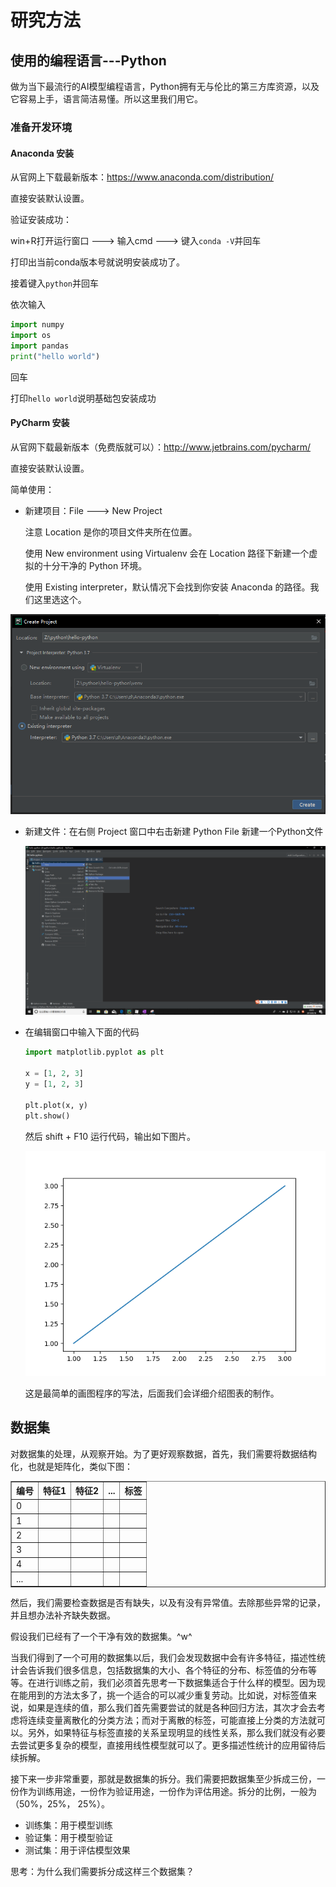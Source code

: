 # 研究方法

## 使用的编程语言---Python

做为当下最流行的AI模型编程语言，Python拥有无与伦比的第三方库资源，以及它容易上手，语言简洁易懂。所以这里我们用它。

### 准备开发环境

#### Anaconda 安装

从官网上下载最新版本：https://www.anaconda.com/distribution/

直接安装默认设置。

验证安装成功：

win+R打开运行窗口 ---> 输入cmd ---> 键入`conda -V`并回车

打印出当前conda版本号就说明安装成功了。

接着键入`python`并回车

依次输入

```python
import numpy
import os
import pandas
print("hello world")
```

回车

打印`hello world`说明基础包安装成功



#### PyCharm 安装

从官网下载最新版本（免费版就可以）：http://www.jetbrains.com/pycharm/

直接安装默认设置。

简单使用：

* 新建项目：File ---> New Project 

  注意 Location 是你的项目文件夹所在位置。

  使用 New environment using Virtualenv 会在 Location 路径下新建一个虚拟的十分干净的 Python 环境。

  使用 Existing interpreter，默认情况下会找到你安装 Anaconda 的路径。我们这里选这个。

![](images/1568807925253.png)

* 新建文件：在右侧 Project 窗口中右击新建 Python File 新建一个Python文件

  ![](images/1568808355790.png)

* 在编辑窗口中输入下面的代码

  ```python
  import matplotlib.pyplot as plt
  
  x = [1, 2, 3]
  y = [1, 2, 3]
  
  plt.plot(x, y)
  plt.show()
  ```

  然后 shift + F10 运行代码，输出如下图片。

  ![](images/Figure_1.png)

  这是最简单的画图程序的写法，后面我们会详细介绍图表的制作。

  

## 数据集

对数据集的处理，从观察开始。为了更好观察数据，首先，我们需要将数据结构化，也就是矩阵化，类似下图：

<table border="1">
<tr>
<th>编号</th>
<th>特征1</th>
<th>特征2</th>
<th>...</th>
<th>标签</th>
</tr>
<tr>
<td>0</td>
<td> </td>
<td> </td>
<td> </td>
<td> </td>
</tr>
<tr>
<td>1</td>
<td> </td>
<td> </td>
<td> </td>
<td> </td>
</tr>
<tr>
<td>2</td>
<td> </td>
<td> </td>
<td> </td>
<td> </td>
</tr>
<tr>
<td>3</td>
<td> </td>
<td> </td>
<td> </td>
<td> </td>
</tr>
<tr>
<td>4</td>
<td> </td>
<td> </td>
<td> </td>
<td> </td>
</tr>
<tr>
<td>...</td>
<td> </td>
<td> </td>
<td> </td>
<td> </td>
</tr>
</table>

然后，我们需要检查数据是否有缺失，以及有没有异常值。去除那些异常的记录，并且想办法补齐缺失数据。

假设我们已经有了一个干净有效的数据集。^w^

当我们得到了一个可用的数据集以后，我们会发现数据中会有许多特征，描述性统计会告诉我们很多信息，包括数据集的大小、各个特征的分布、标签值的分布等等。在进行训练之前，我们必须首先思考一下数据集适合于什么样的模型。因为现在能用到的方法太多了，挑一个适合的可以减少重复劳动。比如说，对标签值来说，如果是连续的值，那么我们首先需要尝试的就是各种回归方法，其次才会去考虑将连续变量离散化的分类方法；而对于离散的标签，可能直接上分类的方法就可以。另外，如果特征与标签直接的关系呈现明显的线性关系，那么我们就没有必要去尝试更多复杂的模型，直接用线性模型就可以了。更多描述性统计的应用留待后续拆解。

接下来一步非常重要，那就是数据集的拆分。我们需要把数据集至少拆成三份，一份作为训练用途，一份作为验证用途，一份作为评估用途。拆分的比例，一般为 （50%，25%， 25%）。

* 训练集：用于模型训练
* 验证集：用于模型验证
* 测试集：用于评估模型效果

思考：为什么我们需要拆分成这样三个数据集？

